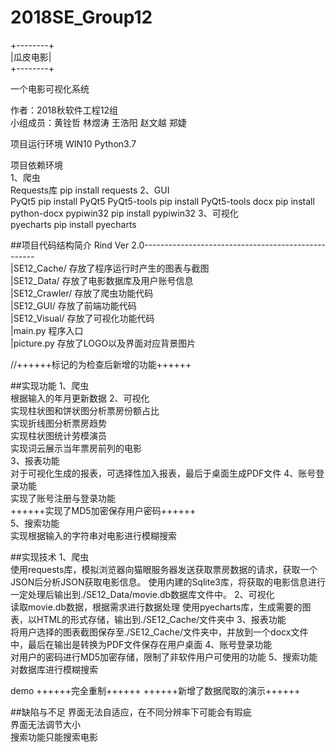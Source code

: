 # 2018SE_Group12

+--------+</br>
|瓜皮电影|</br>
+--------+</br>

一个电影可视化系统</br>

作者：2018秋软件工程12组</br>
小组成员：黄铨哲 林煜涛 王浩阳 赵文越 郑婕</br>

项目运行环境
WIN10 Python3.7

项目依赖环境</br>
1、爬虫</br>
	Requests库
		pip install requests
2、GUI</br>
	PyQt5
		pip install PyQt5
	PyQt5-tools
		pip install PyQt5-tools
	docx
		pip install python-docx
	pypiwin32
		pip install pypiwin32
3、可视化</br>
	pyecharts
		pip install pyecharts
		
##项目代码结构简介
	Rind Ver 2.0---------------------------------------------------</br>
					|SE12_Cache/	存放了程序运行时产生的图表与截图</br>
					|SE12_Data/ 	存放了电影数据库及用户账号信息</br>
					|SE12_Crawler/	存放了爬虫功能代码</br>
					|SE12_GUI/		存放了前端功能代码</br>
					|SE12_Visual/	存放了可视化功能代码</br>
					|main.py 		程序入口</br>
					|picture.py 	存放了LOGO以及界面对应背景图片</br>
	
//++++++标记的为检查后新增的功能++++++

##实现功能
1、爬虫</br>
	根据输入的年月更新数据
2、可视化</br>
	实现柱状图和饼状图分析票房份额占比</br>
	实现折线图分析票房趋势</br>
	实现柱状图统计劳模演员</br>
	实现词云展示当年票房前列的电影</br>
3、报表功能</br>
	对于可视化生成的报表，可选择性加入报表，最后于桌面生成PDF文件
4、账号登录功能</br>
	实现了账号注册与登录功能</br>
	++++++实现了MD5加密保存用户密码++++++</br>
5、搜索功能</br>
	实现根据输入的字符串对电影进行模糊搜索</br>

	
##实现技术
1、爬虫</br>
	使用requests库，模拟浏览器向猫眼服务器发送获取票房数据的请求，获取一个JSON后分析JSON获取电影信息。
	使用内建的Sqlite3库，将获取的电影信息进行一定处理后输出到./SE12_Data/movie.db数据库文件中。
2、可视化</br>
	读取movie.db数据，根据需求进行数据处理
	使用pyecharts库，生成需要的图表，以HTML的形式存储，输出到./SE12_Cache/文件夹中
3、报表功能</br>
	将用户选择的图表截图保存至./SE12_Cache/文件夹中，并放到一个docx文件中，最后在输出是转换为PDF文件保存在用户桌面
4、账号登录功能</br>
	对用户的密码进行MD5加密存储，限制了非软件用户可使用的功能
5、搜索功能</br>
	对数据库进行模糊搜索

demo
	++++++完全重制++++++
	++++++新增了数据爬取的演示++++++

##缺陷与不足
	界面无法自适应，在不同分辨率下可能会有瑕疵</br>
	界面无法调节大小</br>
	搜索功能只能搜索电影</br>
